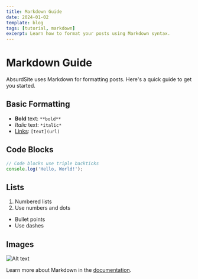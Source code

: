 ```yaml
---
title: Markdown Guide
date: 2024-01-02
template: blog
tags: [tutorial, markdown]
excerpt: Learn how to format your posts using Markdown syntax.
---
```


# Markdown Guide

AbsurdSite uses Markdown for formatting posts. Here's a quick guide to get you started.

## Basic Formatting

- **Bold** text: `**bold**`
- *Italic* text: `*italic*`
- [Links](https://example.com): `[text](url)`

## Code Blocks

```javascript
// Code blocks use triple backticks
console.log('Hello, World!');
```

## Lists

1. Numbered lists
2. Use numbers and dots

- Bullet points
- Use dashes

## Images

![Alt text](path/to/image.jpg)

Learn more about Markdown in the [documentation](/docs/markdown).
